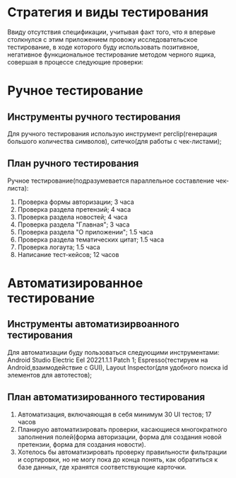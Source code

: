 Стратегия и виды тестирования
=============================

Ввиду отсутствия спецификации, учитывая факт того, что я впервые столкнулся с этим приложением провожу исследовательское тестирование, в ходе которого буду использовать позитивное, негативное функциональное тестирование методом черного ящика, совершая в процессе следующие проверки: 

Ручное тестирование
===================

Инструменты ручного тестирования
---------------------------------

Для ручного тестирования использую инструмент perclip(генерация большого количества символов), ситечко(для работы с чек-листами);

План ручного тестирования
-------------------------

Ручное тестирование(подразумевается параллельное составление чек-листа):
1. Проверка формы авторизации; 3 часа
2. Проверка раздела претензий; 4 часа
3. Проверка раздела новостей; 4 часа
4. Проверка раздела "Главная"; 3 часа
5. Проверка раздела "О приложении"; 1.5 часа
6. Проверка раздела тематических цитат; 1.5 часа
7. Проверка логаута; 1.5 часа
8. Написание тест-кейсов; 12 часов

Автоматизированное тестирование
===============================

Инструменты автоматизирвоанного тестирования
--------------------------------------------
Для автоматизации буду пользоваться следующими инструментами: Android Studio Electric Eel 20221.1.1 Patch 1; Espresso(тестируем на Android,взаимодействие с GUI), Layout Inspector(для удобного поиска id элементов для автотестов);

План автоматизированного тестирования 
-------------------------------------
1. Автоматизация, включаяющая в себя минимум 30 UI тестов; 17 часов
2. Планирую автоматизировать проверки, касающиеся многократного заполнения полей(форма авторизации,
форма для создания новой претензии, форма для создания новости). 
3. Хотелось бы автоматизировать проверку правильности фильтрации
и сортировки, но не могу пока до конца понять, как обратиться к базе данных, где хранятся соответствующие карточки.
